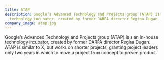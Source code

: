 ```yaml
---
title: ATAP
description: Google’s Advanced Technology and Projects group (ATAP) is a an in-house
  technology incubator, created by former DARPA director Regina Dugan.
company_image: atap.jpg
---
```


Google’s Advanced Technology and Projects group (ATAP) is a an in-house technology incubator, created by former DARPA director Regina Dugan. ATAP is similar to X, but works on shorter projects, granting project leaders only two years in which to move a project from concept to proven product.

